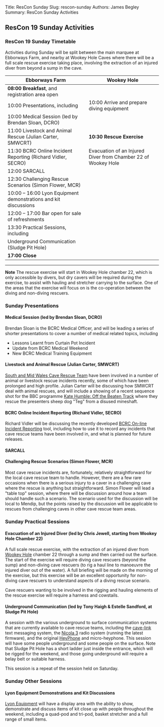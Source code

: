 Title: ResCon Sunday
Slug: rescon-sunday
Authors: James Begley
Summary: ResCon Sunday Activities

## ResCon 19 Sunday Activities

### ResCon 19 Sunday Timetable

Activities during Sunday will be split between the main marquee at Ebborways Farm, and nearby at Wookey Hole Caves where there will be a full scale rescue exercise taking place, involving the extraction of an injured diver from beyond a sump in the cave.

| Ebborways Farm | Wookey Hole |
| -------------- | ----------- |
| **08:00 Breakfast**, and registration area open | |
| 10:00 Presentations, including | 10:00 Arrive and prepare diving equipment |
| 10:00 Medical Session (led by Brendan Sloan, DCRO) | |
| 11:00 Livestock and Animal Rescue (Julian Carter, SMWCRT) | **10:30 Rescue Exercise** |
| 11:30 BCRC Online Incident Reporting (Richard Vidler, SECRO) | Evacuation of an Injured Diver from Chamber 22 of Wookey Hole |
| 12:00 SARCALL | |
| 12:30 Challenging Rescue Scenarios (Simon Flower, MCR) | |
| 10:00 – 16:00 Lyon Equipment demonstrations and kit discussions | |
| 12:00 – 17:00 Bar open for sale of refreshments | |
| 13:30 Practical Sessions, including | |
| Underground Communication (Sludge Pit Hole) | |
| **17:00 Close** | |

---
**Note** The rescue exercise will start in Wookey Hole chamber 22, which is only accessible by divers, but dry cavers will be required during the exercise, to assist with hauling and stretcher carrying to the surface. One of the areas that the exercise will focus on is the co-operation between the diving and non-diving rescuers.

### Sunday Presentations

#### Medical Session (led by Brendan Sloan, DCRO)

Brendan Sloan is the BCRC Medical Officer, and will be leading a series of shorter presentations to cover a number of medical related topics, including

  * Lessons Learnt from Curtain Pot Incident
  * Update from BCRC Medical Weekend
  * New BCRC Medical Training Equipment

#### Livestock and Animal Rescue (Julian Carter, SMWCRT)

[South and Mid Wales Cave Rescue Team](http://www.smwcrt.org/j32/) have been involved in a number of animal or livestock rescue incidents recently, some of which have been prolonged and high profile. Julian Carter will be discussing how SMWCRT deal with animal rescues, and will include a showing of a recent sequence shot for the BBC programme [Kate Humble: Off the Beaten Track](https://www.bbc.co.uk/programmes/b09h78rq) where they rescue the presenters sheep dog "Teg" from a disused mineshaft.

#### BCRC Online Incident Reporting (Richard Vidler, SECRO)

Richard Vidler will be discussing the recently developed [BCRC On-line Incident Reporting](https://incident.bcrc.uk/) tool, including how to use it to record any incidents that cave rescue teams have been involved in, and what is planned for future releases.

#### SARCALL

#### Challenging Rescue Scenarios (Simon Flower, MCR)

Most cave rescue incidents are, fortunately, relatively straightforward for the local cave rescue team to handle. However, there are a few rare occasions when there is a serious injury to a caver in a challenging cave where the rescue is anything but straightforward. Simon Flower will lead a "table top" session, where there will be discussion around how a team should handle such a scenario. The scenario used for the discussion will be local to Mendip, but the points raised by the discussion will be applicable to rescues from challenging caves in other cave rescue team areas.

### Sunday Practical Sessions

#### Evacuation of an Injured Diver (led by Chris Jewell, starting from Wookey Hole Chamber 22)

A full scale rescue exercise, with the extraction of an injured diver from [Wookey Hole](https://www.wookey.co.uk/) chamber 22 through a sump and then carried out the surface. The start of the exercise will require diving cave rescuers (beyond the sump) and non-diving cave rescuers (to rig a haul line to manoeuvre the injured diver out of the water). A full briefing will be made on the morning of the exercise, but this exercise will be an excellent opportunity for non-diving cave rescuers to understand aspects of a diving rescue scenario.

Cave rescuers wanting to be involved in the rigging and hauling elements of the rescue exercise will require a harness and cowstails.

#### Underground Communication (led by Tony Haigh & Estelle Sandford, at Sludge Pit Hole)

A session with the various underground to surface communication systems that are currently available to cave rescue teams, including the [cave-link](http://www.cavelink.com/cl3x_neu/index.php/en/) text messaging system, the [Nicola 3](http://www.caverescue.org.uk/nicolaradio/) radio system (running the latest firmware), and the original [HeyPhone](http://bcra.org.uk/creg/heyphone/) and micro-heyphone. This session will have some people underground and some people on the surface. Note that Sludge Pit Hole has a short ladder just inside the entrance, which will be rigged for the weekend, and those going underground will require a belay belt or suitable harness.

This session is a repeat of the session held on Saturday.

### Sunday Other Sessions

#### Lyon Equipment Demonstrations and Kit Discussions

[Lyon Equipment](https://lyon.co.uk/) will have a display area with the ability to show, demonstrate and discuss items of kit close up with people throughout the weekend, including a quad-pod and tri-pod, basket stretcher and a full range of small items.

